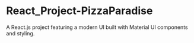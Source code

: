 # React_Project-PizzaParadise
 A React.js project featuring a modern UI built with Material UI components and styling.
